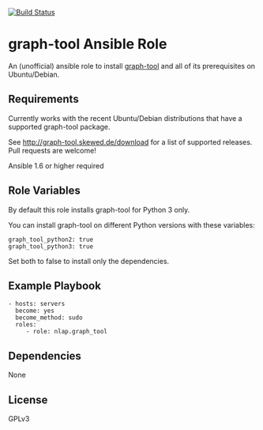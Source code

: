 [![Build Status](https://travis-ci.org/nlap/ansible-role-graph-tool.svg?branch=master)](https://travis-ci.org/nlap/ansible-role-graph-tool)

graph-tool Ansible Role
=========

An (unofficial) ansible role to install [graph-tool](http://graph-tool.skewed.de) and all of its prerequisites on Ubuntu/Debian.

Requirements
------------

Currently works with the recent Ubuntu/Debian distributions that have a supported graph-tool package.

See http://graph-tool.skewed.de/download for a list of supported releases. Pull requests are welcome!

Ansible 1.6 or higher required

Role Variables
--------------

By default this role installs graph-tool for Python 3 only.

You can install graph-tool on different Python versions with these variables:

	graph_tool_python2: true
	graph_tool_python3: true
	
Set both to false to install only the dependencies.	

Example Playbook
----------------

    - hosts: servers
      become: yes
      become_method: sudo
      roles:
         - role: nlap.graph_tool

Dependencies
------------
None

License
-------

GPLv3
